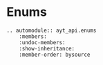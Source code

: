 # Enums
```{eval-rst}
.. automodule:: ayt_api.enums
    :members:
    :undoc-members:
    :show-inheritance:
    :member-order: bysource
```
